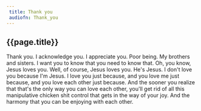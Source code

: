 ```yaml
---
 title: Thank you
 audiofn: Thank_you
---
```


## {{page.title}}

Thank you. I acknowledge you. I appreciate you. Poor being. My brothers
and sisters. I want you to know that you need to know that. Oh, you
know, Jesus loves you. Well, of course, Jesus loves you. He's Jesus. I
don't love you because I'm Jesus. I love you just because, and you love
me just because, and you love each other just because. And the sooner
you realize that that's the only way you can love each other, you'll get
rid of all this manipulative chicken shit control that gets in the way
of your joy. And the harmony that you can be enjoying with each other.


